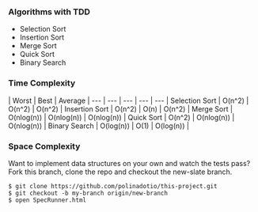 ### Algorithms with TDD

- Selection Sort
- Insertion Sort
- Merge Sort
- Quick Sort
- Binary Search

### Time Complexity

 | Worst | Best | Average |
--- | --- | --- | --- | --- |
Selection Sort | O(n^2) | O(n^2) | O(n^2) |
Insertion Sort | O(n^2) | O(n) | O(n^2)  |
Merge Sort | O(nlog(n)) | O(nlog(n))  | O(nlog(n)) |
Quick Sort | O(n^2) | O(nlog(n)) | O(nlog(n)) |
Binary Search | O(log(n)) | O(1) | O(log(n)) |

### Space Complexity



Want to implement data structures on your own and watch the tests pass? Fork this branch, clone the repo and checkout the new-slate branch.

```
$ git clone https://github.com/polinadotio/this-project.git
$ git checkout -b my-branch origin/new-branch
$ open SpecRunner.html
```
